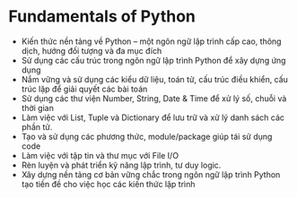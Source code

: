 # Fundamentals of Python

- Kiến thức nền tảng về Python – một ngôn ngữ lập trình cấp cao, thông dịch, hướng đối tượng và đa mục đích
- Sử dụng các cấu trúc trong ngôn ngữ lập trình Python để xây dựng ứng dụng
- Nắm vững và sử dụng các kiểu dữ liệu, toán tử, cấu trúc điều khiển, cấu trúc lặp để giải quyết các bài toán
- Sử dụng các thư viện Number, String, Date & Time để xử lý số, chuỗi và thời gian
- Làm việc với List, Tuple và Dictionary để lưu trữ và xử lý danh sách các phần tử.
- Tạo và sử dụng các phương thức, module/package giúp tái sử dụng code
- Làm việc với tập tin và thư mục với File I/O
- Rèn luyện và phát triển kỹ năng lập trình, tư duy logic.
- Xây dựng nền tảng cơ bản vững chắc trong ngôn ngữ lập trình Python tạo tiền đề cho việc học các kiến thức lập trình
